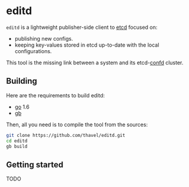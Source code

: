 # editd

`editd` is a lightweight publisher-side client to [etcd](https://github.com/coreos/etcd) focused on:

* publishing new configs.
* keeping key-values stored in etcd up-to-date with the local configurations.

This tool is the missing link between a system and its etcd-[confd](https://github.com/kelseyhightower/confd) cluster.

## Building

Here are the requirements to build editd:

* [go](https://golang.org/) 1.6
* [gb](https://getgb.io/)

Then, all you need is to compile the tool from the sources:

```bash
git clone https://github.com/thavel/editd.git
cd editd
gb build
```

## Getting started

TODO
